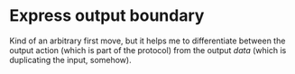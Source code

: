 # Express output boundary

Kind of an arbitrary first move, but it helps me to differentiate
between the output action (which is part of the protocol) from the
output _data_ (which is duplicating the input, somehow).

